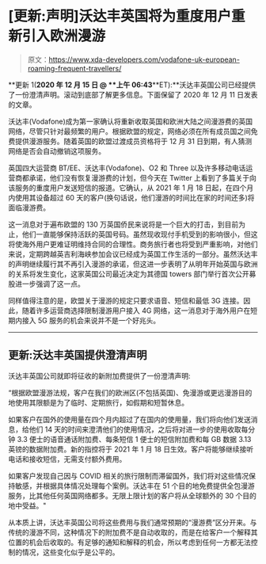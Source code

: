 # [更新:声明]沃达丰英国将为重度用户重新引入欧洲漫游

> 原文：<https://www.xda-developers.com/vodafone-uk-european-roaming-frequent-travellers/>

**更新 1(****2020 年 12 月 15 日** **@** **上午 06:43****ET):**沃达丰英国公司已经提供了一份澄清声明。滚动到底部了解更多信息。下面保留了 2020 年 12 月 11 日发表的文章。

沃达丰(Vodafone)成为第一家确认将重新收取英国和欧洲大陆之间漫游费的英国网络，尽管只针对最频繁的用户。根据欧盟的规定，网络必须在所有成员国之间免费提供漫游服务。随着英国的欧盟过渡成员资格将于 12 月 31 日到期，有人猜测网络是否会自动撤销这项服务。

英国四大运营商 BT/EE、沃达丰(Vodafone)、O2 和 Three 以及许多移动电话运营商都承诺，他们没有恢复漫游费的计划，但今天在 Twitter 上看到了多篇关于向该服务的重度用户发送短信的报道。它确认，从 2021 年 1 月 18 日起，在四个月内使用其设备超过 60 天的客户(换句话说，他们漫游的时间比在家的时间还多)将面临漫游费。

这一消息对于遍布欧盟的 130 万英国侨民来说将是一个巨大的打击，到目前为止，他们一直能够保持活跃的英国号码。虽然现收现付手机受到的影响很小，但这将使海外用户更难证明维持合同的合理性。商务旅行者也将受到严重影响，对他们来说，定期跨越英吉利海峡参加会议已经成为英国工作生活的一部分。虽然沃达丰的声明继续履行其不再引入漫游的承诺，但这进一步表明了从明年开始英国与欧洲的关系将发生变化，这家英国公司最近决定为其德国 towers 部门举行首次公开募股进一步强调了这一点。

同样值得注意的是，欧盟关于漫游的规定只要求语音、短信和最低 3G 连接。因此，随着许多运营商选择限制漫游用户接入 4G 网络，这一消息对于海外用户在短期内接入 5G 服务的机会来说并不是一个好兆头。

* * *

## 更新:沃达丰英国提供澄清声明

沃达丰英国公司就即将征收的新附加费提供了一份澄清声明:

“根据欧盟漫游法规，客户在我们的欧洲区(不包括英国)、免漫游或更远漫游目的地使用其限额是为了临时、定期旅行，如假期和短暂休息。

如果客户在国外的使用量在四个月内超过了在国内的使用量，我们将向他们发送消息，给他们 14 天的时间来澄清他们的使用情况，之后将对进一步的使用收取每分钟 3.3 便士的语音通话附加费、每条短信 1 便士的短信附加费和每 GB 数据 3.13 英镑的数据附加费。新的指控将于 2021 年 1 月 18 日生效。客户将能够继续接听电话和接收短信，无需支付额外费用。

如果客户发现自己因与 COVID 相关的旅行限制而滞留国外，我们将对这些情况保持敏感，并根据具体情况处理每个案例。沃达丰在 51 个目的地免费提供全包漫游服务，比其他任何英国网络都多。无限上限计划的客户将从全球额外的 30 个目的地中受益。"

从本质上讲，沃达丰英国公司将这些费用与我们通常预期的“漫游费”区分开来。与传统的漫游不同，这种情况下的附加费不是自动收取的，而是在给客户一个解释其位置的机会后收取的。有足够的通知和解释的机会，所以考虑到任何一方都无法控制的情况，这些变化似乎是公平的。
